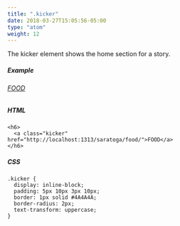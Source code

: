 ```yaml
---
title: ".kicker"
date: 2018-03-27T15:05:56-05:00
type: "atom"
weight: 12
---
```


The kicker element shows the home section for a story.

##### Example
<h6><a class="kicker" href="http://localhost:1313/saratoga/food/">FOOD</a></h6>

##### HTML
```
<h6>
  <a class="kicker" href="http://localhost:1313/saratoga/food/">FOOD</a>
</h6>
```

##### CSS
```
.kicker {
  display: inline-block;
  padding: 5px 10px 3px 10px;
  border: 1px solid #4A4A4A;
  border-radius: 2px;
  text-transform: uppercase;
}
```
